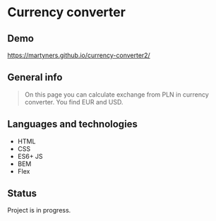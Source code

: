 # Currency converter

## Demo
https://martyners.github.io/currency-converter2/

## General info
> On this page you can calculate exchange from PLN in currency converter. You find EUR and USD.

## Languages and technologies
- HTML
- CSS
- ES6+ JS
- BEM
- Flex

## Status
Project is in progress.